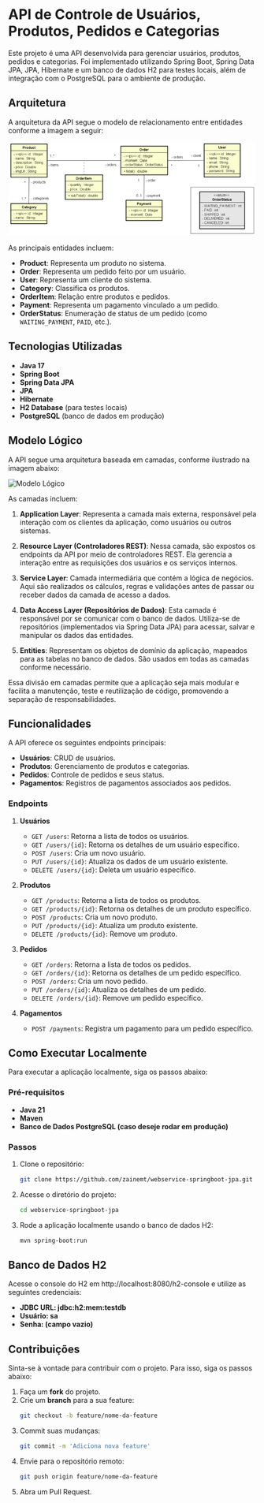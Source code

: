 # API de Controle de Usuários, Produtos, Pedidos e Categorias

Este projeto é uma API desenvolvida para gerenciar usuários, produtos, pedidos e categorias. Foi implementado utilizando Spring Boot, Spring Data JPA, JPA, Hibernate e um banco de dados H2 para testes locais, além de integração com o PostgreSQL para o ambiente de produção.

## Arquitetura

A arquitetura da API segue o modelo de relacionamento entre entidades conforme a imagem a seguir:

![Arquitetura do Projeto](https://github.com/zainemt/webservice-springboot-jpa/blob/main/imgs/estrutura%20projeto.png)

As principais entidades incluem:
- **Product**: Representa um produto no sistema.
- **Order**: Representa um pedido feito por um usuário.
- **User**: Representa um cliente do sistema.
- **Category**: Classifica os produtos.
- **OrderItem**: Relação entre produtos e pedidos.
- **Payment**: Representa um pagamento vinculado a um pedido.
- **OrderStatus**: Enumeração de status de um pedido (como `WAITING_PAYMENT`, `PAID`, etc.).

## Tecnologias Utilizadas

- **Java 17**
- **Spring Boot**
- **Spring Data JPA**
- **JPA**
- **Hibernate**
- **H2 Database** (para testes locais)
- **PostgreSQL** (banco de dados em produção)

## Modelo Lógico

A API segue uma arquitetura baseada em camadas, conforme ilustrado na imagem abaixo:

![Modelo Lógico](https://github.com/zainemt/webservice-springboot-jpa/blob/main/imgs/modelo%20l%C3%B3gico.png)

As camadas incluem:

1. **Application Layer**: Representa a camada mais externa, responsável pela interação com os clientes da aplicação, como usuários ou outros sistemas.

2. **Resource Layer (Controladores REST)**: Nessa camada, são expostos os endpoints da API por meio de controladores REST. Ela gerencia a interação entre as requisições dos usuários e os serviços internos.

3. **Service Layer**: Camada intermediária que contém a lógica de negócios. Aqui são realizados os cálculos, regras e validações antes de passar ou receber dados da camada de acesso a dados.

4. **Data Access Layer (Repositórios de Dados)**: Esta camada é responsável por se comunicar com o banco de dados. Utiliza-se de repositórios (implementados via Spring Data JPA) para acessar, salvar e manipular os dados das entidades.

5. **Entities**: Representam os objetos de domínio da aplicação, mapeados para as tabelas no banco de dados. São usados em todas as camadas conforme necessário.

Essa divisão em camadas permite que a aplicação seja mais modular e facilita a manutenção, teste e reutilização de código, promovendo a separação de responsabilidades.

## Funcionalidades

A API oferece os seguintes endpoints principais:

- **Usuários**: CRUD de usuários.
- **Produtos**: Gerenciamento de produtos e categorias.
- **Pedidos**: Controle de pedidos e seus status.
- **Pagamentos**: Registros de pagamentos associados aos pedidos.

### Endpoints

1. **Usuários**
   - `GET /users`: Retorna a lista de todos os usuários.
   - `GET /users/{id}`: Retorna os detalhes de um usuário específico.
   - `POST /users`: Cria um novo usuário.
   - `PUT /users/{id}`: Atualiza os dados de um usuário existente.
   - `DELETE /users/{id}`: Deleta um usuário específico.

2. **Produtos**
   - `GET /products`: Retorna a lista de todos os produtos.
   - `GET /products/{id}`: Retorna os detalhes de um produto específico.
   - `POST /products`: Cria um novo produto.
   - `PUT /products/{id}`: Atualiza um produto existente.
   - `DELETE /products/{id}`: Remove um produto.

3. **Pedidos**
   - `GET /orders`: Retorna a lista de todos os pedidos.
   - `GET /orders/{id}`: Retorna os detalhes de um pedido específico.
   - `POST /orders`: Cria um novo pedido.
   - `PUT /orders/{id}`: Atualiza os detalhes de um pedido.
   - `DELETE /orders/{id}`: Remove um pedido específico.

4. **Pagamentos**
   - `POST /payments`: Registra um pagamento para um pedido específico.

## Como Executar Localmente

Para executar a aplicação localmente, siga os passos abaixo:

### Pré-requisitos
- **Java 21**
- **Maven**
- **Banco de Dados PostgreSQL (caso deseje rodar em produção)**

### Passos

1. Clone o repositório:
   ```bash
   git clone https://github.com/zainemt/webservice-springboot-jpa.git
2. Acesse o diretório do projeto:
   ```bash
   cd webservice-springboot-jpa
3. Rode a aplicação localmente usando o banco de dados H2:
   ```bash
   mvn spring-boot:run

## Banco de Dados H2
Acesse o console do H2 em http://localhost:8080/h2-console e utilize as seguintes credenciais:

- **JDBC URL: jdbc:h2:mem:testdb**
- **Usuário: sa**
- **Senha: (campo vazio)**

## Contribuições

Sinta-se à vontade para contribuir com o projeto. Para isso, siga os passos abaixo:

1. Faça um **fork** do projeto.
2. Crie um **branch** para a sua feature:
   ```bash
   git checkout -b feature/nome-da-feature
3. Commit suas mudanças:
   ```bash
   git commit -m 'Adiciona nova feature'
4. Envie para o repositório remoto:
   ```bash
   git push origin feature/nome-da-feature
5. Abra um Pull Request.



